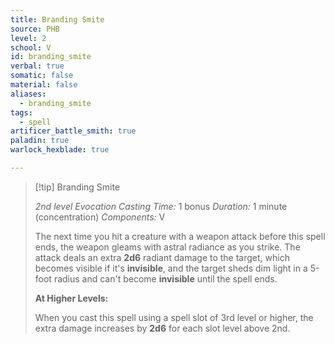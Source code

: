 ```yaml
---
title: Branding Smite
source: PHB
level: 2
school: V
id: branding_smite
verbal: true
somatic: false
material: false
aliases:
  - branding_smite
tags:
  - spell
artificer_battle_smith: true
paladin: true
warlock_hexblade: true

---
```

>[!tip] Branding Smite
>
> *2nd level Evocation*
> *Casting Time:* 1 bonus
> *Duration:* 1 minute (concentration)
> *Components:* V
>
>The next time you hit a creature with a weapon attack before this spell ends, the weapon gleams with astral radiance as you strike. The attack deals an extra **2d6** radiant damage to the target, which becomes visible if it's **invisible**, and the target sheds dim light in a 5-foot radius and can't become **invisible** until the spell ends.
>
>**At Higher Levels:**
>
>When you cast this spell using a spell slot of 3rd level or higher, the extra damage increases by **2d6** for each slot level above 2nd.
>

